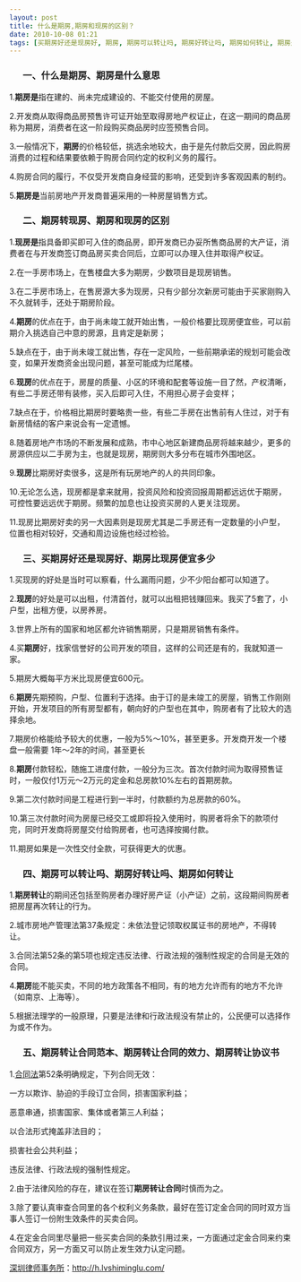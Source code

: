 ```yaml
---
layout: post
title: 什么是期房,期房和现房的区别？
date: 2010-10-08 01:21
tags: [买期房好还是现房好, 期房, 期房可以转让吗, 期房好转让吗, 期房如何转让, 期房是什么意思, 期房比现房便宜多少, 期房转现房, 期房转让协议书, 期房转让合同的效力, 期房转让合同范本, 深圳房产律师咨询]
---
```

<ol>
<h3>一、什么是期房、期房是什么意思</h3>
</ol>
1.<strong>期房是</strong>指在建的、尚未完成建设的、不能交付使用的房屋。

2.开发商从取得商品房预售许可证开始至取得房地产权证止，在这一期间的商品房称为期房，消费者在这一阶段购买商品房时应签预售合同。

3.一般情况下，<strong>期房</strong>的价格较低，挑选余地较大，由于是先付款后交房，因此购房消费的过程和结果要依赖于购房合同约定的权利义务的履行。

4.购房合同的履行，不仅受开发商自身经营的影响，还受到许多客观因素的制约。

5.<strong>期房是</strong>当前房地产开发商普遍采用的一种房屋销售方式。
<ol>
<h3>二、期房转现房、期房和现房的区别</h3>
</ol>
1.<strong>现房是</strong>指具备即买即可入住的商品房，即开发商已办妥所售商品房的大产证，消费者在与开发商签订商品房买卖合同后，立即可以办理入住并取得产权证。

2.在一手房市场上，在售楼盘大多为期房，少数项目是现房销售。

3.在二手房市场上，在售房源大多为现房，只有少部分次新房可能由于买家刚购入不久就转手，还处于期房阶段。

4.<strong>期房</strong>的优点在于，由于尚未竣工就开始出售，一般价格要比现房便宜些，可以前期介入挑选自己中意的房源，且肯定是新房；

5.缺点在于，由于尚未竣工就出售，存在一定风险，一些前期承诺的规划可能会改变，如果开发商资金出现问题，甚至可能成为烂尾楼。

6.<strong>现房</strong>的优点在于，房屋的质量、小区的环境和配套等设施一目了然，产权清晰，有些二手房还带有装修，买入后即可入住，不用担心房子会变样；

7.缺点在于，价格相比期房时要略贵一些，有些二手房在出售前有人住过，对于有新房情结的客户来说会有一定遗憾。

8.随着房地产市场的不断发展和成熟，市中心地区新建商品房将越来越少，更多的房源供应以二手房为主，也就是现房，期房则大多分布在城市外围地区。

9.<strong>现房</strong>比期房好卖很多，这是所有玩房地产的人的共同印象。

10.无论怎么选，现房都是拿来就用，投资风险和投资回报周期都远远优于期房，可控性要远远优于期房。频繁的加息也让投资买房的人更关注现房。

11.现房比期房好卖的另一大因素则是现房尤其是二手房还有一定数量的小户型，位置也相对较好，交通和周边设施也经过检验。
<ol>
<h3>三、买期房好还是现房好、期房比现房便宜多少</h3>
</ol>
1.买现房的好处是当时可以察看，什么漏雨问题，少不少阳台都可以知道了。

2.<strong>现房</strong>的好处是可以出租，付清首付，就可以出租把钱赚回来。我买了5套了，小户型，出租方便，以房养房。

3.世界上所有的国家和地区都允许销售期房，只是期房销售有条件。

4.买<strong>期房</strong>好，找家信誉好的公司开发的项目，这样的公司还是有的，我就知道一家。

5.期房大概每平方米比现房便宜600元。

6.<strong>期房</strong>先期预购，户型、位置利于选择。由于订的是未竣工的房屋，销售工作刚刚开始，开发项目的所有房型都有，朝向好的户型也在其中，购房者有了比较大的选择余地。

7.期房价格能给予较大的优惠，一般为5%～10%，甚至更多。开发商开发一个楼盘一般需要 1年～2年的时间，甚至更长

8.<strong>期房</strong>付款轻松，随施工进度付款，一般分为三次。首次付款时间为取得预售证时，一般仅付1万元～2万元的定金和总房款10%左右的首期房款。

9.第二次付款时间是工程进行到一半时，付款额约为总房款的60%。

10.第三次付款时间为房屋已经交工或即将投入使用时，购房者将余下的款项付完，同时开发商将房屋交付给购房者，也可选择按揭付款。

11.期房如果是一次性交付全款，可获得更大的优惠。
<ol>
<h3>四、期房可以转让吗、期房好转让吗、期房如何转让</h3>
</ol>
1.<strong>期房转让</strong>的期间还包括至购房者办理好房产证（小产证）之前，这段期间购房者把房屋再次转让的行为。

2.城市房地产管理法第37条规定：未依法登记领取权属证书的房地产，不得转让。

3.合同法第52条的第5项也规定违反法律、行政法规的强制性规定的合同是无效的合同。

4.<strong>期房</strong>能不能买卖，不同的地方政策各不相同，有的地方允许而有的地方不允许（如南京、上海等）。

5.根据法理学的一般原理，只要是法律和行政法规没有禁止的，公民便可以选择作为或不作为。
<ol>
<h3>五、期房转让合同范本、期房转让合同的效力、期房转让协议书</h3>
</ol>
1.<a href="http://h.lvshiminglu.com/law/181.html" target="_blank">合同法</a>第52条明确规定，下列合同无效：

一方以欺诈、胁迫的手段订立合同，损害国家利益；

恶意串通，损害国家、集体或者第三人利益；

以合法形式掩盖非法目的；

损害社会公共利益；

违反法律、行政法规的强制性规定。

2.由于法律风险的存在，建议在签订<strong>期房转让合同</strong>时慎而为之。

3.除了要认真审查合同里的各个权利义务条款，最好在签订定金合同的同时双方当事人签订一份附生效条件的买卖合同。

4.在定金合同里尽量把一些买卖合同的条款引用过来，一方面通过定金合同来约束合同双方，另一方面又可以防止发生效力认定问题。

<a href="http://h.lvshiminglu.com/">深圳律师事务所</a>：<a href="http://h.lvshiminglu.com/">http://h.lvshiminglu.com/</a>

